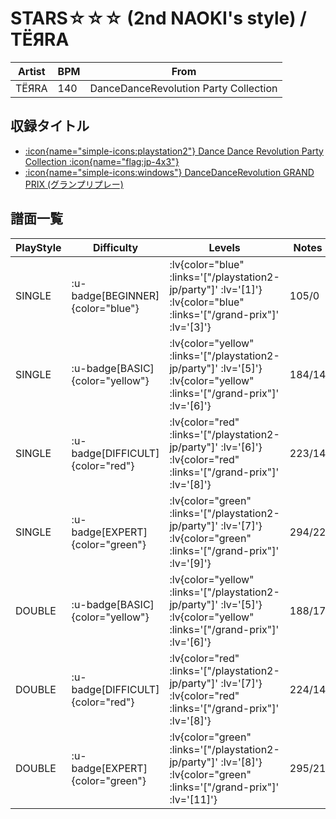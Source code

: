 # STARS☆☆☆ (2nd NAOKI's style) / TËЯRA

|Artist|BPM|From|
|------|---|----|
|TËЯRA|140|DanceDanceRevolution Party Collection|

## 収録タイトル

- [ :icon{name="simple-icons:playstation2"} Dance Dance Revolution Party Collection :icon{name="flag:jp-4x3"} ](/playstation2-jp/party)
- [ :icon{name="simple-icons:windows"} DanceDanceRevolution GRAND PRIX (グランプリプレー)](/grand-prix)

## 譜面一覧

|PlayStyle|Difficulty|Levels|Notes|Movie|
|---------|----------|------|-----|-----|
|SINGLE| :u-badge[BEGINNER]{color="blue"} | :lv{color="blue" :links='["/playstation2-jp/party"]' :lv='[1]'}  :lv{color="blue" :links='["/grand-prix"]' :lv='[3]'} |105/0||
|SINGLE| :u-badge[BASIC]{color="yellow"} | :lv{color="yellow" :links='["/playstation2-jp/party"]' :lv='[5]'}  :lv{color="yellow" :links='["/grand-prix"]' :lv='[6]'} |184/14||
|SINGLE| :u-badge[DIFFICULT]{color="red"} | :lv{color="red" :links='["/playstation2-jp/party"]' :lv='[6]'}  :lv{color="red" :links='["/grand-prix"]' :lv='[8]'} |223/14||
|SINGLE| :u-badge[EXPERT]{color="green"} | :lv{color="green" :links='["/playstation2-jp/party"]' :lv='[7]'}  :lv{color="green" :links='["/grand-prix"]' :lv='[9]'} |294/22||
|DOUBLE| :u-badge[BASIC]{color="yellow"} | :lv{color="yellow" :links='["/playstation2-jp/party"]' :lv='[5]'}  :lv{color="yellow" :links='["/grand-prix"]' :lv='[6]'} |188/17||
|DOUBLE| :u-badge[DIFFICULT]{color="red"} | :lv{color="red" :links='["/playstation2-jp/party"]' :lv='[7]'}  :lv{color="red" :links='["/grand-prix"]' :lv='[8]'} |224/14||
|DOUBLE| :u-badge[EXPERT]{color="green"} | :lv{color="green" :links='["/playstation2-jp/party"]' :lv='[8]'}  :lv{color="green" :links='["/grand-prix"]' :lv='[11]'} |295/21||
